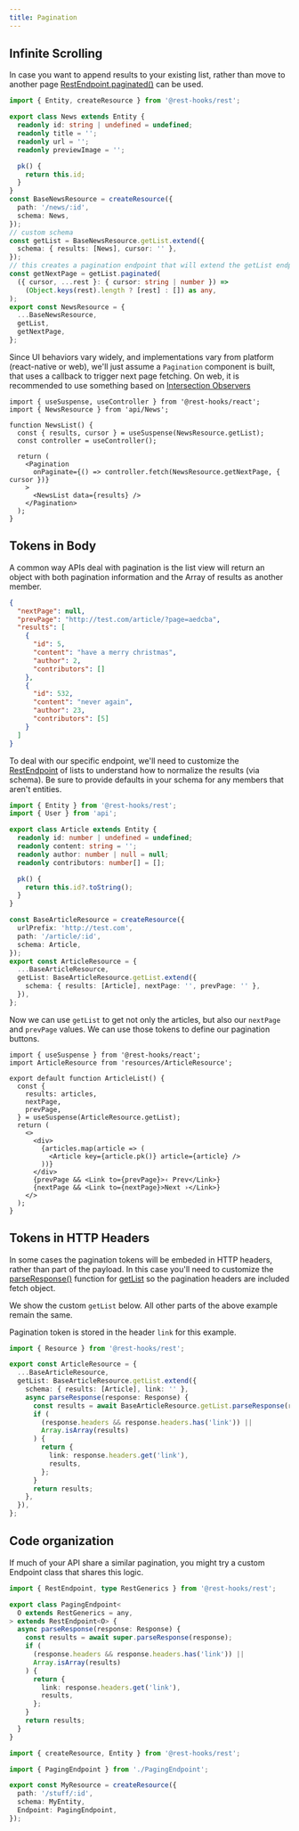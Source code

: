 ```yaml
---
title: Pagination
---
```


<head>
  <title>Paginating REST data</title>
</head>

## Infinite Scrolling

In case you want to append results to your existing list, rather than move to another page
[RestEndpoint.paginated()](api/RestEndpoint.md#paginated) can be used.

```typescript title="api/News.ts"
import { Entity, createResource } from '@rest-hooks/rest';

export class News extends Entity {
  readonly id: string | undefined = undefined;
  readonly title = '';
  readonly url = '';
  readonly previewImage = '';

  pk() {
    return this.id;
  }
}
const BaseNewsResource = createResource({
  path: '/news/:id',
  schema: News,
});
// custom schema
const getList = BaseNewsResource.getList.extend({
  schema: { results: [News], cursor: '' },
});
// this creates a pagination endpoint that will extend the getList endpoint
const getNextPage = getList.paginated(
  ({ cursor, ...rest }: { cursor: string | number }) =>
    (Object.keys(rest).length ? [rest] : []) as any,
);
export const NewsResource = {
  ...BaseNewsResource,
  getList,
  getNextPage,
};
```

Since UI behaviors vary widely, and implementations vary from platform (react-native or web),
we'll just assume a `Pagination` component is built, that uses a callback to trigger next
page fetching. On web, it is recommended to use something based on [Intersection Observers](https://developer.mozilla.org/en-US/docs/Web/API/Intersection_Observer_API)

```tsx
import { useSuspense, useController } from '@rest-hooks/react';
import { NewsResource } from 'api/News';

function NewsList() {
  const { results, cursor } = useSuspense(NewsResource.getList);
  const controller = useController();

  return (
    <Pagination
      onPaginate={() => controller.fetch(NewsResource.getNextPage, { cursor })}
    >
      <NewsList data={results} />
    </Pagination>
  );
}
```

## Tokens in Body

A common way APIs deal with pagination is the list view will return an object with both pagination information
and the Array of results as another member.

```json title="GET http://test.com/article/?page=abcd"
{
  "nextPage": null,
  "prevPage": "http://test.com/article/?page=aedcba",
  "results": [
    {
      "id": 5,
      "content": "have a merry christmas",
      "author": 2,
      "contributors": []
    },
    {
      "id": 532,
      "content": "never again",
      "author": 23,
      "contributors": [5]
    }
  ]
}
```

To deal with our specific endpoint, we'll need to customize the [RestEndpoint](api/RestEndpoint.md) of lists to
understand how to normalize the results (via schema). Be sure to provide defaults in your schema for any members
that aren't entities.

```typescript title="api/Article.ts"
import { Entity } from '@rest-hooks/rest';
import { User } from 'api';

export class Article extends Entity {
  readonly id: number | undefined = undefined;
  readonly content: string = '';
  readonly author: number | null = null;
  readonly contributors: number[] = [];

  pk() {
    return this.id?.toString();
  }
}

const BaseArticleResource = createResource({
  urlPrefix: 'http://test.com',
  path: '/article/:id',
  schema: Article,
});
export const ArticleResource = {
  ...BaseArticleResource,
  getList: BaseArticleResource.getList.extend({
    schema: { results: [Article], nextPage: '', prevPage: '' },
  }),
};
```

Now we can use `getList` to get not only the articles, but also our `nextPage`
and `prevPage` values. We can use those tokens to define our pagination buttons.

```tsx title="ArticleList.tsx"
import { useSuspense } from '@rest-hooks/react';
import ArticleResource from 'resources/ArticleResource';

export default function ArticleList() {
  const {
    results: articles,
    nextPage,
    prevPage,
  } = useSuspense(ArticleResource.getList);
  return (
    <>
      <div>
        {articles.map(article => (
          <Article key={article.pk()} article={article} />
        ))}
      </div>
      {prevPage && <Link to={prevPage}>‹ Prev</Link>}
      {nextPage && <Link to={nextPage}>Next ›</Link>}
    </>
  );
}
```

## Tokens in HTTP Headers

In some cases the pagination tokens will be embeded in HTTP headers, rather than part of the payload. In this
case you'll need to customize the [parseResponse()](api/RestEndpoint.md#parseResponse) function
for [getList](api/createResource.md#getlist) so the pagination headers are included fetch object.

We show the custom `getList` below. All other parts of the above example remain the same.

Pagination token is stored in the header `link` for this example.

```typescript
import { Resource } from '@rest-hooks/rest';

export const ArticleResource = {
  ...BaseArticleResource,
  getList: BaseArticleResource.getList.extend({
    schema: { results: [Article], link: '' },
    async parseResponse(response: Response) {
      const results = await BaseArticleResource.getList.parseResponse(response);
      if (
        (response.headers && response.headers.has('link')) ||
        Array.isArray(results)
      ) {
        return {
          link: response.headers.get('link'),
          results,
        };
      }
      return results;
    },
  }),
};
```

## Code organization

If much of your API share a similar pagination, you might
try a custom Endpoint class that shares this logic.

```ts title="api/PagingEndpoint.ts"
import { RestEndpoint, type RestGenerics } from '@rest-hooks/rest';

export class PagingEndpoint<
  O extends RestGenerics = any,
> extends RestEndpoint<O> {
  async parseResponse(response: Response) {
    const results = await super.parseResponse(response);
    if (
      (response.headers && response.headers.has('link')) ||
      Array.isArray(results)
    ) {
      return {
        link: response.headers.get('link'),
        results,
      };
    }
    return results;
  }
}
```

```ts title="api/My.ts"
import { createResource, Entity } from '@rest-hooks/rest';

import { PagingEndpoint } from './PagingEndpoint';

export const MyResource = createResource({
  path: '/stuff/:id',
  schema: MyEntity,
  Endpoint: PagingEndpoint,
});
```
